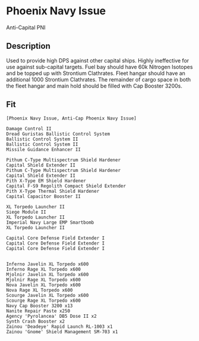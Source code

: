 # Phoenix Navy Issue

Anti-Capital PNI

## Description

Used to provide high DPS against other capital ships.  Highly ineffective for use against sub-capital targets.  Fuel bay should have 60k Nitrogen Isotopes and be topped up with Strontium Clathrates. Fleet hangar should have an additional 1000 Strontium Clathrates.  The remainder of cargo space in both the fleet hangar and main hold should be filled with Cap Booster 3200s.

## Fit
```
[Phoenix Navy Issue, Anti-Cap Phoenix Navy Issue]

Damage Control II
Dread Guristas Ballistic Control System
Ballistic Control System II
Ballistic Control System II
Missile Guidance Enhancer II

Pithum C-Type Multispectrum Shield Hardener
Capital Shield Extender II
Pithum C-Type Multispectrum Shield Hardener
Capital Shield Extender II
Pith X-Type EM Shield Hardener
Capital F-S9 Regolith Compact Shield Extender
Pith X-Type Thermal Shield Hardener
Capital Capacitor Booster II

XL Torpedo Launcher II
Siege Module II
XL Torpedo Launcher II
Imperial Navy Large EMP Smartbomb
XL Torpedo Launcher II

Capital Core Defense Field Extender I
Capital Core Defense Field Extender I
Capital Core Defense Field Extender I


Inferno Javelin XL Torpedo x600
Inferno Rage XL Torpedo x600
Mjolnir Javelin XL Torpedo x600
Mjolnir Rage XL Torpedo x600
Nova Javelin XL Torpedo x600
Nova Rage XL Torpedo x600
Scourge Javelin XL Torpedo x600
Scourge Rage XL Torpedo x600
Navy Cap Booster 3200 x13
Nanite Repair Paste x250
Agency 'Pyrolancea' DB5 Dose II x2
Synth Crash Booster x2
Zainou 'Deadeye' Rapid Launch RL-1003 x1
Zainou 'Gnome' Shield Management SM-703 x1
```
